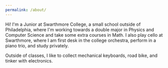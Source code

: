 ```yaml
---
permalink: /about/
---
```


Hi! I'm a Junior at Swarthmore College, a small school outside of Philadelphia, where I'm working towards a double major in Physics and Computer Science and take some extra courses in Math. I also play cello at Swarthmore, where I am first desk in the college orchestra, perform in a piano trio, and study privately. 

Outside of classes, I like to collect mechanical keyboards, road bike, and tinker with electronics.
